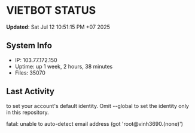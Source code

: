 # VIETBOT STATUS
**Updated**: Sat Jul 12 10:51:15 PM +07 2025

## System Info
- IP: 103.77.172.150
- Uptime: up 1 week, 2 hours, 38 minutes
- Files: 35070

## Last Activity

to set your account's default identity.
Omit --global to set the identity only in this repository.

fatal: unable to auto-detect email address (got 'root@vinh3690.(none)')
